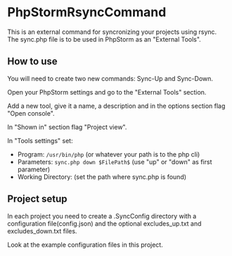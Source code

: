 PhpStormRsyncCommand
====================

This is an external command for syncronizing your projects using rsync.
The sync.php file is to be used in PhpStorm as an "External Tools".

## How to use

You will need to create two new commands: Sync-Up and Sync-Down.

Open your PhpStorm settings and go to the "External Tools" section.

Add a new tool, give it a name, a description and in the options section flag "Open console".

In "Shown in" section flag "Project view".

In "Tools settings" set:

- Program: `/usr/bin/php` (or whatever your path is to the php cli)
- Parameters: `sync.php down $FilePath$` (use "up" or "down" as first parameter)
- Working Directory: (set the path where sync.php is found)

## Project setup
In each project you need to create a .SyncConfig directory with a configuration file(config.json)
and the optional excludes_up.txt and excludes_down.txt files.

Look at the example configuration files in this project.



